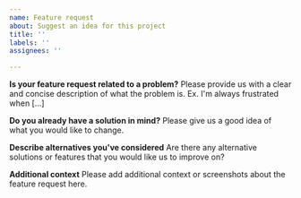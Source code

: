 ```yaml
---
name: Feature request
about: Suggest an idea for this project
title: ''
labels: ''
assignees: ''

---
```


**Is your feature request related to a problem?**
Please provide us with a clear and concise description of what the problem is. Ex. I'm always frustrated when [...]

**Do you already have a solution in mind?**
Please give us a good idea of what you would like to change.

**Describe alternatives you've considered**
Are there any alternative solutions or features that you would like us to improve on?

**Additional context**
Please add additional context or screenshots about the feature request here.

